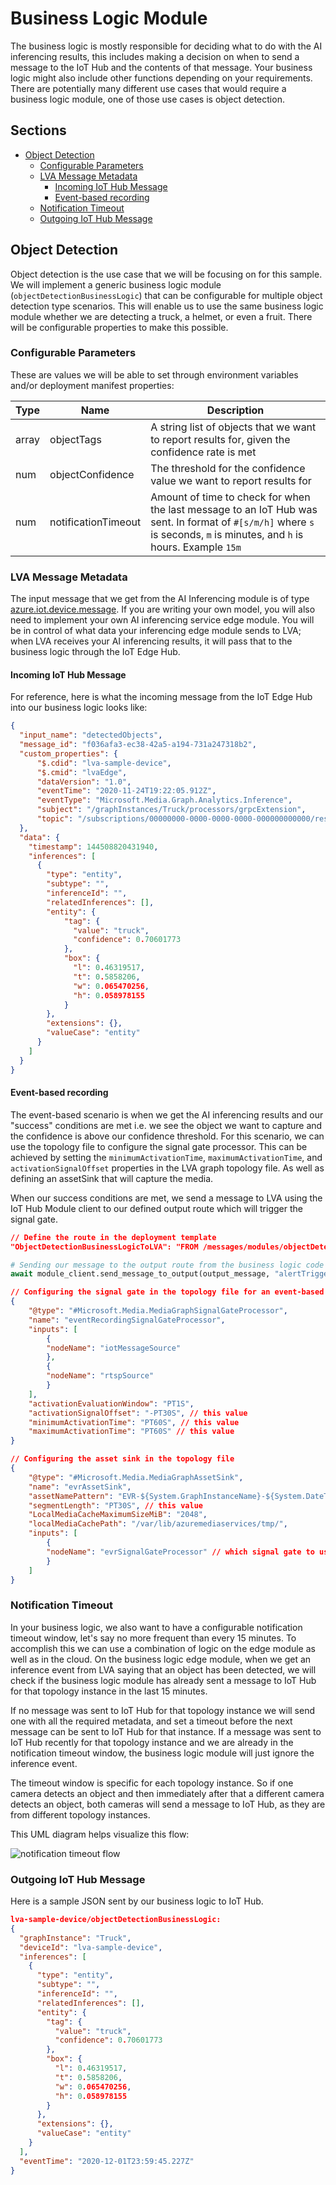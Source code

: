 # Business Logic Module <!-- omit in toc -->

The business logic is mostly responsible for deciding what to do with the AI inferencing results, this includes making a decision on
when to send a message to the IoT Hub and the contents of that message. Your business logic might also include other functions depending
on your requirements. There are potentially many different use cases that would require a business logic module, one of those use cases
is object detection.

## Sections <!-- omit in toc -->

- [Object Detection](#object-detection)
  - [Configurable Parameters](#configurable-parameters)
  - [LVA Message Metadata](#lva-message-metadata)
    - [Incoming IoT Hub Message](#incoming-iot-hub-message)
    - [Event-based recording](#event-based-recording)
  - [Notification Timeout](#notification-timeout)
  - [Outgoing IoT Hub Message](#outgoing-iot-hub-message)

## Object Detection

Object detection is the use case that we will be focusing on for this sample. We will implement a generic business logic module
(`objectDetectionBusinessLogic`) that can be configurable for multiple object detection type scenarios. This will enable us to use
the same business logic module whether we are detecting a truck, a helmet, or even a fruit. There will be configurable properties to
make this possible.

### Configurable Parameters

These are values we will be able to set through environment variables and/or deployment manifest properties:

<!-- markdownlint-disable MD013 -->

| Type      | Name     | Description |
| -------   | -------  | ----------- |
| array     | objectTags             | A string list of objects that we want to report results for, given the confidence rate is met |
| num       | objectConfidence       | The threshold for the confidence value we want to report results for |
| num       | notificationTimeout    | Amount of time to check for when the last message to an IoT Hub was sent. In format of `#[s/m/h]` where `s` is seconds, `m` is minutes, and `h` is hours. Example `15m` |
<!-- markdownlint-enable MD013 -->

### LVA Message Metadata

The input message that we get from the AI Inferencing module is of type [azure.iot.device.message](https://docs.microsoft.com/python/api/azure-iot-device/azure.iot.device.message?view=azure-python).
If you are writing your own model, you will also need to implement your own AI inferencing service edge module. You will be in control
of what data your inferencing edge module sends to LVA; when LVA receives your AI inferencing results, it will pass that to the business
logic through the IoT Edge Hub.

#### Incoming IoT Hub Message

For reference, here is what the incoming message from the IoT Edge Hub into our business logic looks like:

```json
{
  "input_name": "detectedObjects",
  "message_id": "f036afa3-ec38-42a5-a194-731a247318b2",
  "custom_properties": {
      "$.cdid": "lva-sample-device",
      "$.cmid": "lvaEdge",
      "dataVersion": "1.0",
      "eventTime": "2020-11-24T19:22:05.912Z",
      "eventType": "Microsoft.Media.Graph.Analytics.Inference",
      "subject": "/graphInstances/Truck/processors/grpcExtension",
      "topic": "/subscriptions/00000000-0000-0000-0000-000000000000/resourceGroups/myResourceGroup/providers/microsoft.media/mediaservices/myMediaService"
  },
  "data": {
    "timestamp": 144508820431940,
    "inferences": [
      {
        "type": "entity",
        "subtype": "",
        "inferenceId": "",
        "relatedInferences": [],
        "entity": {
            "tag": {
              "value": "truck",
              "confidence": 0.70601773
            },
            "box": {
              "l": 0.46319517,
              "t": 0.5858206,
              "w": 0.065470256,
              "h": 0.058978155
            }
        },
        "extensions": {},
        "valueCase": "entity"
      }
    ]
  }
}
```

#### Event-based recording

The event-based scenario is when we get the AI inferencing results and our "success" conditions are met i.e. we see the object we want
to capture and the confidence is above our confidence threshold. For this scenario, we can use the topology file to configure the signal
gate processor. This can be achieved by setting the `minimumActivationTime`, `maximumActivationTime`, and `activationSignalOffset` properties
in the LVA graph topology file. As well as defining an assetSink that will capture the media.

When our success conditions are met, we send a message to LVA using the IoT Hub Module client to our defined output route which will
trigger the signal gate.

```json
// Define the route in the deployment template
"ObjectDetectionBusinessLogicToLVA": "FROM /messages/modules/objectDetectionBusinessLogic/outputs/alertTrigger INTO BrokeredEndpoint(\"/modules/lvaEdge/inputs/recordingTrigger\")",
```

```python
# Sending our message to the output route from the business logic code
await module_client.send_message_to_output(output_message, "alertTrigger")
```

```json
// Configuring the signal gate in the topology file for an event-based scenario
{
    "@type": "#Microsoft.Media.MediaGraphSignalGateProcessor",
    "name": "eventRecordingSignalGateProcessor",
    "inputs": [
        {
        "nodeName": "iotMessageSource"
        },
        {
        "nodeName": "rtspSource"
        }
    ],
    "activationEvaluationWindow": "PT1S",
    "activationSignalOffset": "-PT30S", // this value
    "minimumActivationTime": "PT60S", // this value
    "maximumActivationTime": "PT60S" // this value
}
```

```json
// Configuring the asset sink in the topology file
{
    "@type": "#Microsoft.Media.MediaGraphAssetSink",
    "name": "evrAssetSink",
    "assetNamePattern": "EVR-${System.GraphInstanceName}-${System.DateTime}",
    "segmentLength": "PT30S", // this value
    "LocalMediaCacheMaximumSizeMiB": "2048",
    "localMediaCachePath": "/var/lib/azuremediaservices/tmp/",
    "inputs": [
        {
        "nodeName": "evrSignalGateProcessor" // which signal gate to use
        }
    ]
}
```

### Notification Timeout

In your business logic, we also want to have a configurable notification timeout window, let's say no more frequent than every 15 minutes.
To accomplish this we can use a combination of logic on the edge module as well as in the cloud. On the business logic edge module, when
we get an inference event from LVA saying that an object has been detected, we will check if the business logic module has already sent
a message to IoT Hub for that topology instance in the last 15  minutes.

If no message was sent to IoT Hub for that topology instance we will send one with all the required metadata, and set a timeout before
the next message can be sent to IoT Hub for that instance. If a message was sent to IoT Hub recently for that topology instance and we
are already in the notification timeout window, the business logic module will just ignore the inference event.

The timeout window is specific for each topology instance. So if one camera detects an object and then immediately after that
a different camera detects an object, both cameras will send a message to IoT Hub, as they are from different topology instances.

This UML diagram helps visualize this flow:

![notification timeout flow](/docs/images/out/notification-timeout-business-logic-flow.png)

### Outgoing IoT Hub Message

Here is a sample JSON sent by our business logic to IoT Hub.

```json
lva-sample-device/objectDetectionBusinessLogic:
{
  "graphInstance": "Truck",
  "deviceId": "lva-sample-device",
  "inferences": [
    {
      "type": "entity",
      "subtype": "",
      "inferenceId": "",
      "relatedInferences": [],
      "entity": {
        "tag": {
          "value": "truck",
          "confidence": 0.70601773
        },
        "box": {
          "l": 0.46319517,
          "t": 0.5858206,
          "w": 0.065470256,
          "h": 0.058978155
        }
      },
      "extensions": {},
      "valueCase": "entity"
    }
  ],
  "eventTime": "2020-12-01T23:59:45.227Z"
}
```
